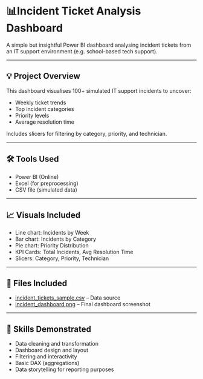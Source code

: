 # 📊Incident Ticket Analysis Dashboard

A simple but insightful Power BI dashboard analysing incident tickets from an IT support environment (e.g. school-based tech support).

---

## 💡 Project Overview

This dashboard visualises 100+ simulated IT support incidents to uncover:
- Weekly ticket trends
- Top incident categories
- Priority levels
- Average resolution time

Includes slicers for filtering by category, priority, and technician.

---

## 🛠 Tools Used
- Power BI (Online)
- Excel (for preprocessing)
- CSV file (simulated data)

---

## 📈 Visuals Included
- Line chart: Incidents by Week
- Bar chart: Incidents by Category
- Pie chart: Priority Distribution
- KPI Cards: Total Incidents, Avg Resolution Time
- Slicers: Category, Priority, Technician

---

## 📁 Files Included
- [incident_tickets_sample.csv](incident_tickets_sample.csv) – Data source
- [incident_dashboard.png](Dashboard.png) – Final dashboard screenshot

---

## 🧠 Skills Demonstrated
- Data cleaning and transformation
- Dashboard design and layout
- Filtering and interactivity
- Basic DAX (aggregations)
- Data storytelling for reporting purposes
